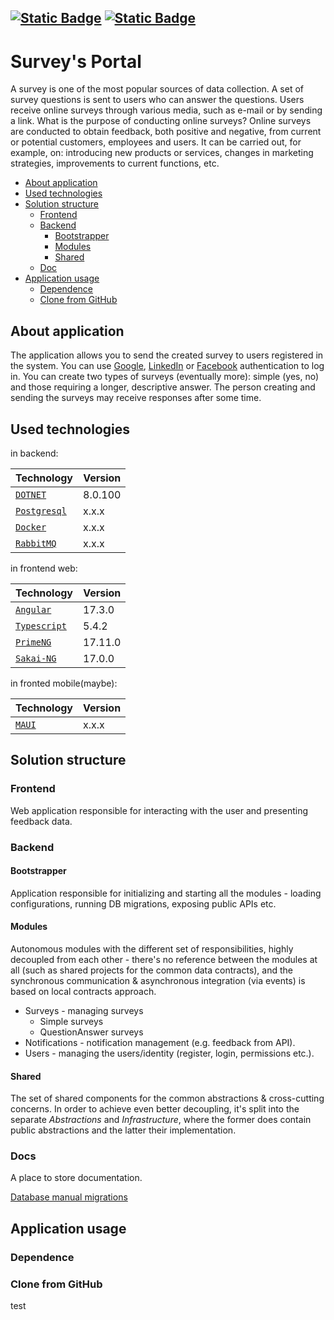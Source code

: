 [![Static Badge](https://img.shields.io/badge/100%20Commits-green?style=for-the-badge&label=The%20project%20participates%20in&link=right%2Fhttps%3A%2F%2F100commitow.pl)](https://100commitow.pl)
[![Static Badge](https://img.shields.io/badge/MIT-orange?style=for-the-badge&label=License)](https://github.com/KarolMaliglowka/SurveysPortal/blob/master/License)
---
Survey's Portal
===

A survey is one of the most popular sources of data collection. A set of survey questions is sent to users who can answer the questions. Users receive online surveys through various media, such as e-mail or by sending a link.
What is the purpose of conducting online surveys? Online surveys are conducted to obtain feedback, both positive and negative, from current or potential customers, employees and users.
It can be carried out, for example, on: introducing new products or services, changes in marketing strategies, improvements to current functions, etc.

- [About application](#about-application)
- [Used technologies](#Used-technologies)
- [Solution structure](#Solution-structure)
    - [Frontend](#Frontend)
    - [Backend](#Backend)
        - [Bootstrapper](#Bootstrapper)
        - [Modules](#Modules)
        - [Shared](#Shared)
    - [Doc](#Docs)
- [Application usage](#Application-usage)
  - [Dependence](#Dependence)
  - [Clone from GitHub](#Clone-from-GitHub)


## About application
The application allows you to send the created survey to users registered in the system. You can use [Google](http://google.pl), [LinkedIn](https://linkedin.com) or [Facebook](https://facebook.com) authentication to log in. You can create two types of surveys (eventually more): simple (yes, no) and those requiring a longer, descriptive answer. The person creating and sending the surveys may receive responses after some time.

## Used technologies

in backend:

| Technology                                      | Version |
|-------------------------------------------------|---------|
| [`DOTNET`](https://dotnet.microsoft.com/en-us/) | 8.0.100 |
| [`Postgresql`](https://www.postgresql.org.pl/)  | x.x.x   |
| [`Docker`](https://www.docker.com/)             | x.x.x   |
| [`RabbitMQ`](https://www.rabbitmq.com/)         | x.x.x   |

in frontend web:

| Technology                                           | Version |
|------------------------------------------------------|---------|
| [`Angular`](https://angular.io/)                     | 17.3.0  |
| [`Typescript`](https://www.typescriptlang.org/)      | 5.4.2   |
| [`PrimeNG`](https://primeng.org/)                    | 17.11.0 |
| [`Sakai-NG`](https://github.com/primefaces/sakai-ng) | 17.0.0  |

in fronted mobile(maybe):

| Technology                                             | Version |
|--------------------------------------------------------|---------|
| [`MAUI`](https://dotnet.microsoft.com/en-us/apps/maui) | x.x.x   |

## Solution structure

### Frontend
Web application responsible for interacting with the user and presenting feedback data.

### Backend
#### Bootstrapper
Application responsible for initializing and starting all the modules - loading configurations, running DB migrations, exposing public APIs etc.

#### Modules
Autonomous modules with the different set of responsibilities, highly decoupled from each other - there's no reference between the modules at all (such as shared projects for the common data contracts), and the synchronous communication & asynchronous integration (via events) is based on local contracts approach.

- Surveys - managing surveys
  - Simple surveys
  - QuestionAnswer surveys
- Notifications - notification management (e.g. feedback from API).
- Users - managing the users/identity (register, login, permissions etc.).

#### Shared
The set of shared components for the common abstractions & cross-cutting concerns. In order to achieve even better
decoupling, it's split into the separate *Abstractions* and *Infrastructure*, where the former does contain public abstractions and the latter their implementation.

### Docs
A place to store documentation.

[Database manual migrations](src/Docs/Database_Migrations.md)

## Application usage

### Dependence

### Clone from GitHub
test

